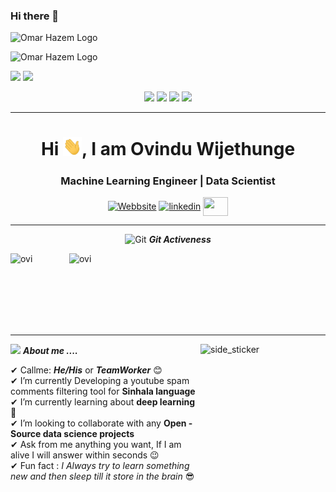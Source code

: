 ### Hi there 👋
![Omar Hazem Logo](https://blogger.googleusercontent.com/img/a/AVvXsEiwuZBmGjHoOs7QC70hmjijHlyCgyo39Me7z7zpwbAeFJU527dbmQACn0klaiaBteX3orea2j3HjQ9164Xznf8FGZtnoSXvqAFC-fWE-8K9Xz_OMHAPBaJEjc-oPhVzB_R1K2WSzWazpspTRTDVrSl84rqzDiPlF6-GauMvhX_M1noJbd44Qj413cA=s16000)


![Omar Hazem Logo](https://blogger.googleusercontent.com/img/a/AVvXsEjtvfNXqEmWVHxzUUIZ4J_E8KgG1nSAJm96hNoj3SVFpgxnR0CtXjoP7jALpPcI6RawufgN7kvYJCWqbEMZC9kDIZsQfHOLcx87YlYie2XumffDmDCKYd2Em72N-gyQgYLUc4Fhi_Vs4QcIwA6353FO-qCLUn4bW6w3N-0klh0mbnX75FAjDFBst_M=s16000)


<img src="https://blogger.googleusercontent.com/img/a/AVvXsEjtvfNXqEmWVHxzUUIZ4J_E8KgG1nSAJm96hNoj3SVFpgxnR0CtXjoP7jALpPcI6RawufgN7kvYJCWqbEMZC9kDIZsQfHOLcx87YlYie2XumffDmDCKYd2Em72N-gyQgYLUc4Fhi_Vs4QcIwA6353FO-qCLUn4bW6w3N-0klh0mbnX75FAjDFBst_M=s16000" width="48">
<img src="https://blogger.googleusercontent.com/img/a/AVvXsEjtvfNXqEmWVHxzUUIZ4J_E8KgG1nSAJm96hNoj3SVFpgxnR0CtXjoP7jALpPcI6RawufgN7kvYJCWqbEMZC9kDIZsQfHOLcx87YlYie2XumffDmDCKYd2Em72N-gyQgYLUc4Fhi_Vs4QcIwA6353FO-qCLUn4bW6w3N-0klh0mbnX75FAjDFBst_M=s16000" width="48">








 <p align="center">
<img src="https://img.shields.io/badge/Age-23-blue" />
  <img src="https://img.shields.io/badge/Focus-Machine%20Learning%20%26%20 Devops-brightgreen" />
  <img src="https://img.shields.io/badge/Lives-Egypt-success" />
  <img src="https://img.shields.io/badge/Languages-English%20%26%20Arabic-brightgreen" />
</p>
<hr>
<h1 align="center">Hi <img src="https://raw.githubusercontent.com/ABSphreak/ABSphreak/master/gifs/Hi.gif" width="30px">, I am Ovindu Wijethunge </h1>
<h3 align="center">Machine Learning Engineer | Data Scientist </h3>
<p align="center">
<a href="http://www.meetomarhazem.me" target="blank"><img align="center" src="https://icons-for-free.com/iconfiles/png/512/chrome+google+chrome+icon-1320168278366695010.png" alt="Webbsite" height="40" width="40" /></a>
<a href="https://www.linkedin.com/in/ovinduwijethunge/" target="blank"><img align="center" src="https://image.flaticon.com/icons/png/128/174/174857.png" alt="linkedin" height="40" width="40" /></a>  
 <a href = "mailto: omarhazem6@gmail.com"><img align="center" src="https://seeklogo.com/images/G/gmail-new-2020-logo-32DBE11BB4-seeklogo.com.png" height="30" width="40" /></a>
</p>
</p>



  <hr>
  <p align="center">
 <img src="https://media.giphy.com/media/W5eoZHPpUx9sapR0eu/giphy.gif" width="30px" alt="Git"/>&nbsp;<i><b>Git Activeness</b></i></p>
 
<p><img align="left" src="https://github-readme-stats.vercel.app/api/top-langs?username=Zomma2&show_icons=true&locale=en&layout=compact&theme=chartreuse-dark" alt="ovi" /></p>
<p>&nbsp;<img align="right" src="https://github-readme-stats.vercel.app/api?username=Zomma2&show_icons=true&locale=en&theme=chartreuse-dark" alt="ovi" width="410" /></p>
<br><br><br><br><br>

<hr>

<img align="right" width=200px height=200px alt="side_sticker" src="https://media.giphy.com/media/TEnXkcsHrP4YedChhA/giphy.gif" />

<img src="https://media.giphy.com/media/iY8CRBdQXODJSCERIr/giphy.gif" width="30px">&nbsp;***About me ....***

✔ Callme: ***He/His*** or ***TeamWorker*** 😊 <br>
✔ I’m currently Developing a youtube spam comments filtering tool for **Sinhala language**<br>
✔ I’m currently learning about **deep learning**🥰<br>
✔ I’m looking to collaborate with any **Open - Source data science projects**<br>
✔ Ask from me anything you want, If I am alive I will answer within seconds 😉<br>
✔ Fun fact : *I Always try to learn something new and then sleep till it store in the brain* 😎<br><br><br><br>






<!--
**Zomma2/Zomma2** is a ✨ _special_ ✨ repository because its `README.md` (this file) appears on your GitHub profile.

Here are some ideas to get you started:

- 🔭 I’m currently working on ...
- 🌱 I’m currently learning ...
- 👯 I’m looking to collaborate on ...
- 🤔 I’m looking for help with ...
- 💬 Ask me about ...
- 📫 How to reach me: ...
- 😄 Pronouns: ...
- ⚡ Fun fact: ...
-->
